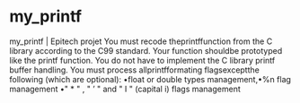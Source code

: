 # my_printf
my_printf | Epitech projet
You must recode theprintffunction from the C library according to the C99 standard. 
Your function shouldbe prototyped like the printf function.
You do not have to implement the C library printf buffer handling.
You must process allprintfformating flagsexceptthe following (which are optional):
•float or double types management,•%n flag management
•" * " , " ’ " and " I " (capital i) flags management
